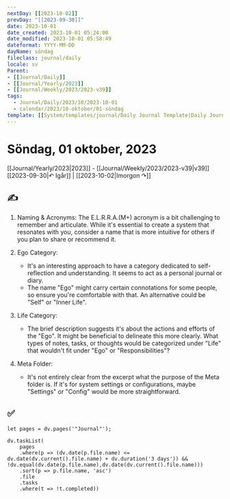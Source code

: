 ```yaml
---
nextDay: [[2023-10-02]]
prevDay: "[[2023-09-30]]"
date: 2023-10-01
date_created: 2023-10-01 05:24:00
date_modified: 2023-10-01 05:58:49
dateformat: YYYY-MM-DD
dayName: söndag
fileclass: journal/daily
locale: sv
Parent:
- [[Journal/Daily]]
- [[Journal/Yearly/2023]]
- [[Journal/Weekly/2023/2023-v39]]
tags:
  - Journal/Daily/2023/10/2023-10-01
  - calendar/2023/10-oktober/01-söndag
template: [[System/templates/journal/Daily Journal Template|Daily Journal Template]]
---
```

# Söndag, 01 oktober, 2023

<i data-timeline="274"></i>
[[Journal/Yearly/2023|2023]] - [[Journal/Weekly/2023/2023-v39|v39]]
[[2023-09-30|↶ Igår]] | [[2023-10-02|Imorgon ↷]]

## ✍️

1. Naming & Acronyms: The E.L.R.R.A.(M+) acronym is a bit challenging to remember and articulate. While it's essential to create a system that resonates with you, consider a name that is more intuitive for others if you plan to share or recommend it.

2. Ego Category:
   - It's an interesting approach to have a category dedicated to self-reflection and understanding. It seems to act as a personal journal or diary.
   - The name "Ego" might carry certain connotations for some people, so ensure you're comfortable with that. An alternative could be "Self" or "Inner Life".

3. Life Category: 
   - The brief description suggests it's about the actions and efforts of the "Ego". It might be beneficial to delineate this more clearly. What types of notes, tasks, or thoughts would be categorized under "Life" that wouldn't fit under "Ego" or "Responsibilities"?

4. Meta Folder: 
   - It's not entirely clear from the excerpt what the purpose of the Meta folder is. If it's for system settings or configurations, maybe "Settings" or "Config" would be more straightforward.
## ✅

```dataviewjs
let pages = dv.pages('"Journal"');

dv.taskList(
	pages
	.where(p => (dv.date(p.file.name) <= dv.date(dv.current().file.name) + dv.duration('3 days')) && !dv.equal(dv.date(p.file.name),dv.date(dv.current().file.name)))
	.sort(p => p.file.name, 'asc')
	.file
	.tasks
	.where(t => !t.completed))
```
